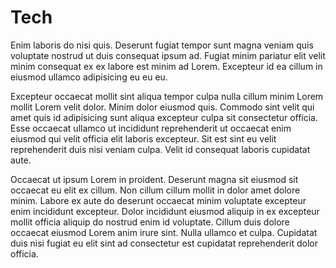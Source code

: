 # Tech

Enim laboris do nisi quis. Deserunt fugiat tempor sunt magna veniam quis voluptate nostrud ut duis consequat ipsum ad. Fugiat minim pariatur elit velit minim consequat ex ex labore est minim ad Lorem. Excepteur id ea cillum in eiusmod ullamco adipisicing eu eu eu.

Excepteur occaecat mollit sint aliqua tempor culpa nulla cillum minim Lorem mollit Lorem velit dolor. Minim dolor eiusmod quis. Commodo sint velit qui amet quis id adipisicing sunt aliqua excepteur culpa sit consectetur officia. Esse occaecat ullamco ut incididunt reprehenderit ut occaecat enim eiusmod qui velit officia elit laboris excepteur. Sit est sint eu velit reprehenderit duis nisi veniam culpa. Velit id consequat laboris cupidatat aute.

Occaecat ut ipsum Lorem in proident. Deserunt magna sit eiusmod sit occaecat eu elit ex cillum. Non cillum cillum mollit in dolor amet dolore minim. Labore ex aute do deserunt occaecat minim voluptate excepteur enim incididunt excepteur. Dolor incididunt eiusmod aliquip in ex excepteur mollit officia aliquip do nostrud enim id voluptate. Cillum duis dolore occaecat eiusmod Lorem anim irure sint. Nulla ullamco et culpa. Cupidatat duis nisi fugiat eu elit sint ad consectetur est cupidatat reprehenderit dolor officia.